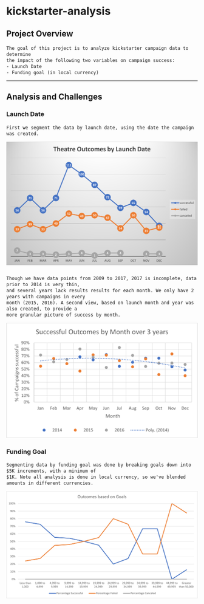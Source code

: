 # kickstarter-analysis

## Project Overview
    The goal of this project is to analyze kickstarter campaign data to determine
    the impact of the following two variables on campaign success:
    - Launch Date
    - Funding goal (in local currency)
    
---
## Analysis and Challenges
### Launch Date
    First we segment the data by launch date, using the date the campaign was created. 
![Outcomes by Launch Date](resources/Theater_Outcomes_vs_Launch.png)
###
    Though we have data points from 2009 to 2017, 2017 is incomplete, data prior to 2014 is very thin,
    and several years lack results results for each month. We only have 2 years with campaigns in every
    month (2015, 2016). A second view, based on launch month and year was also created, to provide a 
    more granular picture of success by month.
![Successful Outcomes Seasonality](resources/Success_by_Month_Year.png)
    
### Funding Goal
    Segmenting data by funding goal was done by breaking goals down into $5K increments, with a minimum of
    $1K. Note all analysis is done in local currency, so we've blended amounts in different currencies.
![Outcomes by goal size](resources/Outcomes_vs_Goals.png)
